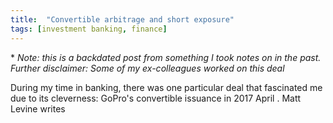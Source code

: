 ```yaml
---
title:  "Convertible arbitrage and short exposure"
tags: [investment banking, finance]
---
```


\* *Note: this is a backdated post from something I took notes on in the past. Further disclaimer: Some of my ex-colleagues worked on this deal*

During my time in banking, there was one particular deal that fascinated me due to its cleverness: GoPro's convertible issuance in 2017 April . Matt Levine writes
